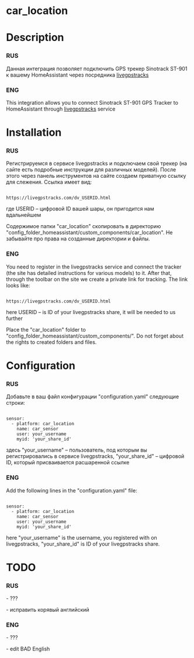# car_location

<h1>Description</h1>
<h3>RUS</h3>
<p>Данная интеграция позволяет подключить GPS трекер Sinotrack ST-901 к вашему HomeAssistant через посредника <a href='https://livegpstracks.com/'>livegpstracks</a></p>
<h3>ENG</h3>
<p>This integration allows you to connect Sinotrack ST-901 GPS Tracker to HomeAssistant through <a href='https://livegpstracks.com/'>livegpstracks</a> service</p>

<h1>Installation</h1>
<h3>RUS</h3>
<p>Регистрируемся в сервисе livegpstracks и подключаем свой трекер (на сайте есть подробные инструкции для различных моделей). После этого через панель инструментов на сайте создаем приватную ссылку для слежения. Ссылка имеет вид:</p> 
<pre><code>
https://livegpstracks.com/dv_USERID.html
</code></pre>
<p>где USERID – цифровой ID вашей шары, он пригодится нам вдальнейшем</p>
<p>Содержимое папки "car_location" скопировать в директорию "config_folder_homeassistant/custom_components/car_location". Не забывайте про права на созданные директории и файлы.</p>
<h3>ENG</h3>
<p>You need to register in the livegpstracks service and connect the tracker (the site has detailed instructions for various models) to it. After that, through the toolbar on the site we create a private link for tracking. The link looks like:</p> 
<pre><code>
https://livegpstracks.com/dv_USERID.html
</code></pre>
<p>here USERID – is ID of your livegpstracks share, it will be needed to us further </p>
<p>Place the "car_location" folder to "config_folder_homeassistant/custom_components/". Do not forget about the rights to created folders and files.</p>

<h1>Configuration</h1>
<h3>RUS</h3>
<p>Добавьте в ваш файл конфигурации "configuration.yaml" следующие строки:</p>
<pre><code>
sensor:
  - platform: car_location
    name: car_sensor
    user: your_username
    myid: 'your_share_id'
</code></pre>
<p>здесь "your_username" – пользователь, под которым вы регистрировались в сервисе livegpstracks, "your_share_id" – цифровой ID, который присваивается расшаренной ссылке</p>
<h3>ENG</h3>
<p>Add the following lines in the "configuration.yaml" file:</p>
<pre><code>
sensor:
  - platform: car_location
    name: car_sensor
    user: your_username
    myid: 'your_share_id'
</code></pre>
<p>here "your_username" is the username, you registered with on livegpstracks, "your_share_id" is ID of your livegpstracks share.</p>

<h1>TODO</h1>
<h3>RUS</h3>
<p>- ???</p>
<p>- исправить корявый английский</p>
<h3>ENG</h3>
<p>- ???</p>
<p>- edit BAD English</p>
